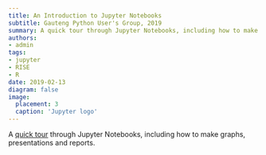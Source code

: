 ```yaml
---
title: An Introduction to Jupyter Notebooks
subtitle: Gauteng Python User's Group, 2019
summary: A quick tour through Jupyter Notebooks, including how to make graphs, presentations and reports.
authors:
- admin
tags:
- jupyter
- RISE
- R
date: 2019-02-13
diagram: false
image:
  placement: 3
  caption: 'Jupyter logo'
---
```



A [quick tour](https://github.com/michellehoog/gpug-jupyter-intro) through Jupyter Notebooks, including how to make graphs, presentations and reports.
